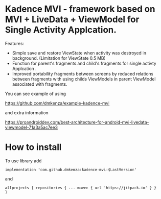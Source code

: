 # Kadence MVI -  framework based on MVI + LiveData + ViewModel for Single Activity Applcation.


Features:
- Simple save and restore ViewState when activity was destroyed in background. (Limitation for ViewState 0.5 MB)
- Function for parent's fragments and child's fragments for single activty Applcation .
- Improved portability fragments between screens by reduced relations between fragments with using childs ViewModels in parent ViewModel associated with fragments.

You can see example of using

https://github.com/dmkenza/example-kadence-mvi    

and extra information

https://proandroiddev.com/best-architecture-for-android-mvi-livedata-viewmodel-71a3a5ac7ee3


# How to install

 

To use library add 

`implementation 'com.github.dmkenza:kadence-mvi:$LastVersion'`


and

``allprojects {
		repositories {
			...
			maven { url 'https://jitpack.io' }
		}
	}``




